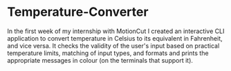 # Temperature-Converter
In the first week of my internship with MotionCut I created an interactive CLI application to convert temperature in Celsius to its equivalent in Fahrenheit, and vice versa. It checks the validity of the user's input based on practical temperature limits, matching of input types, and formats and prints the appropriate messages in colour (on the terminals that support it).
